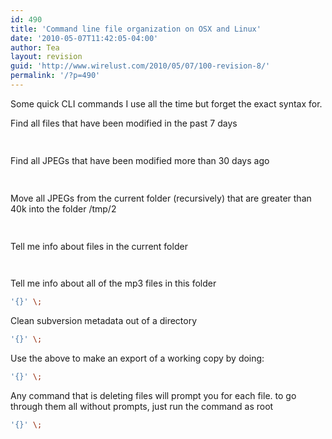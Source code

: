 ```yaml
---
id: 490
title: 'Command line file organization on OSX and Linux'
date: '2010-05-07T11:42:05-04:00'
author: Tea
layout: revision
guid: 'http://www.wirelust.com/2010/05/07/100-revision-8/'
permalink: '/?p=490'
---
```


Some quick CLI commands I use all the time but forget the exact syntax for.

Find all files that have been modified in the past 7 days

```bash
 
```

Find all JPEGs that have been modified more than 30 days ago

```bash
 
```

Move all JPEGs from the current folder (recursively) that are greater than 40k into the folder /tmp/2

```bash
 
```

Tell me info about files in the current folder

```bash
 
```

Tell me info about all of the mp3 files in this folder

```bash
'{}' \;
```

Clean subversion metadata out of a directory

```bash
'{}' \;
```

Use the above to make an export of a working copy by doing:

```bash
'{}' \;
```

Any command that is deleting files will prompt you for each file. to go through them all without prompts, just run the command as root

```bash
'{}' \;
```